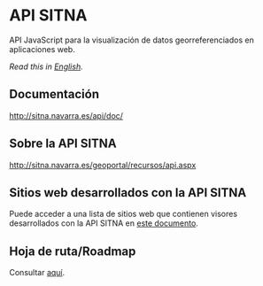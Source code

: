 # API SITNA
API JavaScript para la visualización de datos georreferenciados en aplicaciones web.

*Read this in [English](./README.md).*

## Documentación
http://sitna.navarra.es/api/doc/

## Sobre la API SITNA
http://sitna.navarra.es/geoportal/recursos/api.aspx

## Sitios web desarrollados con la API SITNA
Puede acceder a una lista de sitios web que contienen visores desarrollados con la API SITNA en [este documento](./websites.md).

## Hoja de ruta/Roadmap
Consultar [aquí](./roadmap.md).
